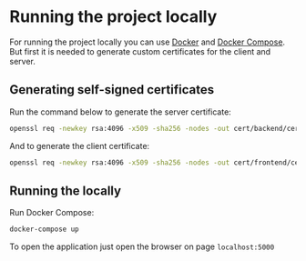 # Running the project locally
For running the project locally you can use [Docker](https://www.docker.com/) and [Docker Compose](https://docs.docker.com/compose/install/).
But first it is needed to generate custom certificates for the client and server.

## Generating self-signed certificates
Run the command below to generate the server certificate:
```bash
openssl req -newkey rsa:4096 -x509 -sha256 -nodes -out cert/backend/cert.pem -keyout cert/backend/key.pem
```

And to generate the client certificate:
```bash
openssl req -newkey rsa:4096 -x509 -sha256 -nodes -out cert/frontend/cert.pem -keyout cert/frontend/key.pem
```

## Running the locally
Run Docker Compose:
```bash
docker-compose up
```
To open the application just open the browser on page `localhost:5000`
